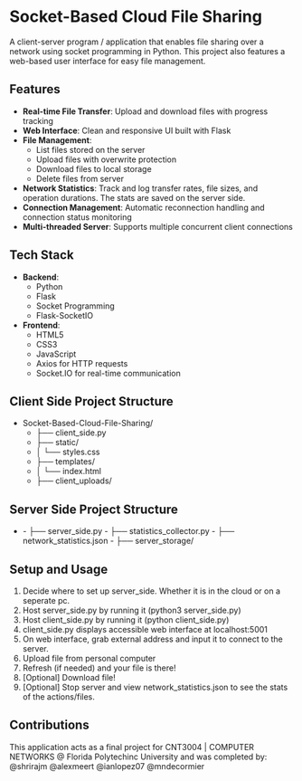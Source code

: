 # Socket-Based Cloud File Sharing

A client-server program / application that enables file sharing over a network using socket programming in Python. This project also features a web-based user interface for easy file management.

## Features

- **Real-time File Transfer**: Upload and download files with progress tracking
- **Web Interface**: Clean and responsive UI built with Flask
- **File Management**: 
  - List files stored on the server
  - Upload files with overwrite protection
  - Download files to local storage
  - Delete files from server
- **Network Statistics**: Track and log transfer rates, file sizes, and operation durations. The stats are saved on the server side.
- **Connection Management**: Automatic reconnection handling and connection status monitoring
- **Multi-threaded Server**: Supports multiple concurrent client connections

## Tech Stack

- **Backend**:
  - Python
  - Flask
  - Socket Programming
  - Flask-SocketIO
- **Frontend**:
  - HTML5
  - CSS3
  - JavaScript
  - Axios for HTTP requests
  - Socket.IO for real-time communication

## Client Side Project Structure
- Socket-Based-Cloud-File-Sharing/
  - ├── client_side.py 
  - ├── static/
  - │ └── styles.css 
  - ├── templates/
  - │ └── index.html 
  - ├── client_uploads/

## Server Side Project Structure
- <path>
  - ├── server_side.py 
  - ├── statistics_collector.py 
  - ├── network_statistics.json
  - ├── server_storage/


## Setup and Usage
1. Decide where to set up server_side. Whether it is in the cloud or on a seperate pc.
2. Host server_side.py by running it (python3 server_side.py)
3. Host client_side.py by running it (python client_side.py)
4. client_side.py displays accessible web interface at localhost:5001
5. On web interface, grab external address and input it to connect to the server. 
6. Upload file from personal computer
7. Refresh (if needed) and your file is there!
8. [Optional] Download file!
9. [Optional] Stop server and view network_statistics.json to see the stats of the actions/files.


## Contributions
This application acts as a final project for CNT3004 | COMPUTER NETWORKS @ Florida Polytechinc University and was completed by:
@shrirajm
@alexmeert
@ianlopez07
@mndecormier
